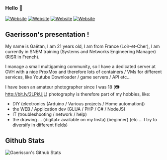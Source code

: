 ### Hello 👋

[![Website](https://img.shields.io/website?label=gaerisson-softs.fr&style=for-the-badge&url=http://gaerisson-softs.fr/)](http://gaerisson-softs.fr/)
[![Website](https://img.shields.io/website?label=srv.gaerisson-softs.fr&style=for-the-badge&url=http://srv.gaerisson-softs.fr/)](http://srv.gaerisson-softs.fr/)
[![Website](https://img.shields.io/website?label=heavybox.fr&style=for-the-badge&url=http://heavybox.fr/)](http://heavybox.fr/)
[![Website](https://img.shields.io/website?label=game.heavybox.fr&style=for-the-badge&url=http://game.heavybox.fr/)](http://game.heavybox.fr/)

## Gaerisson's presentation !

My name is Gaëtan, I am 21 years old, I am from France (Loir-et-Cher), I am currently in SNEM training (Systems and Networks Engineering Manager) (RISR in French).

I manage a small multigaming community, so I have a dedicated server at OVH with a nice ProxMox and therefore lots of containers / VMs for different services, like Youtube Downloader / game servers / API etc...

I have been an amateur photographer since I was 18 (📷 http://bit.ly/2LPkUjL) photography is therefore part of my hobbies, like:
 - DIY (electronics (Arduino / Various projects / Home automation))
 - the WEB / Application dev (GLUA / PHP / C# / NodeJS)
 - IT (troubleshooting / network / help)
 - the drawing ... (digital> available on my Insta) (beginner)
(etc ... I try to diversify in different fields)

## Github Stats
<img align="left" alt="Gaerisson's Github Stats" src="https://github-readme-stats.codestackr.vercel.app/api?username=Gaerisson&show_icons=true&hide_border=true" />
